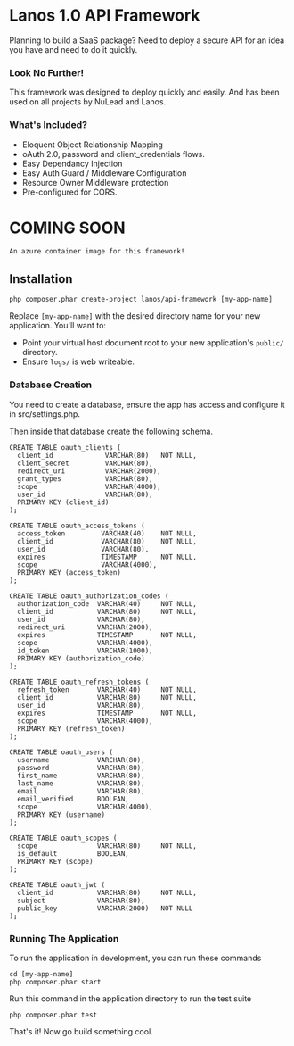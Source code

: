 # Lanos 1.0 API Framework

Planning to build a SaaS package? Need to deploy a secure API for an idea you have and need to do it quickly.

### Look No Further!

This framework was designed to deploy quickly and easily. And has been used on all projects by NuLead and Lanos.

### What's Included?

- Eloquent Object Relationship Mapping
- oAuth 2.0, password and client_credentials flows.
- Easy Dependancy Injection
- Easy Auth Guard / Middleware Configuration
- Resource Owner Middleware protection
- Pre-configured for CORS.

# COMING SOON
    An azure container image for this framework!

## Installation

    php composer.phar create-project lanos/api-framework [my-app-name]

Replace `[my-app-name]` with the desired directory name for your new application. You'll want to:

* Point your virtual host document root to your new application's `public/` directory.
* Ensure `logs/` is web writeable.

### Database Creation

You need to create a database, ensure the app has access and configure it in src/settings.php.

Then inside that database create the following schema.

    CREATE TABLE oauth_clients (
      client_id             VARCHAR(80)   NOT NULL,
      client_secret         VARCHAR(80),
      redirect_uri          VARCHAR(2000),
      grant_types           VARCHAR(80),
      scope                 VARCHAR(4000),
      user_id               VARCHAR(80),
      PRIMARY KEY (client_id)
    );
    
    CREATE TABLE oauth_access_tokens (
      access_token         VARCHAR(40)    NOT NULL,
      client_id            VARCHAR(80)    NOT NULL,
      user_id              VARCHAR(80),
      expires              TIMESTAMP      NOT NULL,
      scope                VARCHAR(4000),
      PRIMARY KEY (access_token)
    );
    
    CREATE TABLE oauth_authorization_codes (
      authorization_code  VARCHAR(40)     NOT NULL,
      client_id           VARCHAR(80)     NOT NULL,
      user_id             VARCHAR(80),
      redirect_uri        VARCHAR(2000),
      expires             TIMESTAMP       NOT NULL,
      scope               VARCHAR(4000),
      id_token            VARCHAR(1000),
      PRIMARY KEY (authorization_code)
    );
    
    CREATE TABLE oauth_refresh_tokens (
      refresh_token       VARCHAR(40)     NOT NULL,
      client_id           VARCHAR(80)     NOT NULL,
      user_id             VARCHAR(80),
      expires             TIMESTAMP       NOT NULL,
      scope               VARCHAR(4000),
      PRIMARY KEY (refresh_token)
    );
    
    CREATE TABLE oauth_users (
      username            VARCHAR(80),
      password            VARCHAR(80),
      first_name          VARCHAR(80),
      last_name           VARCHAR(80),
      email               VARCHAR(80),
      email_verified      BOOLEAN,
      scope               VARCHAR(4000),
      PRIMARY KEY (username)
    );
    
    CREATE TABLE oauth_scopes (
      scope               VARCHAR(80)     NOT NULL,
      is_default          BOOLEAN,
      PRIMARY KEY (scope)
    );
    
    CREATE TABLE oauth_jwt (
      client_id           VARCHAR(80)     NOT NULL,
      subject             VARCHAR(80),
      public_key          VARCHAR(2000)   NOT NULL
    );

### Running The Application

To run the application in development, you can run these commands 

	cd [my-app-name]
	php composer.phar start

Run this command in the application directory to run the test suite

	php composer.phar test

That's it! Now go build something cool.
